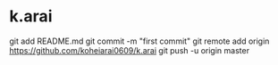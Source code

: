 # k.arai
git add README.md
git commit -m "first commit"
git remote add origin https://github.com/koheiarai0609/k.arai
git push -u origin master
